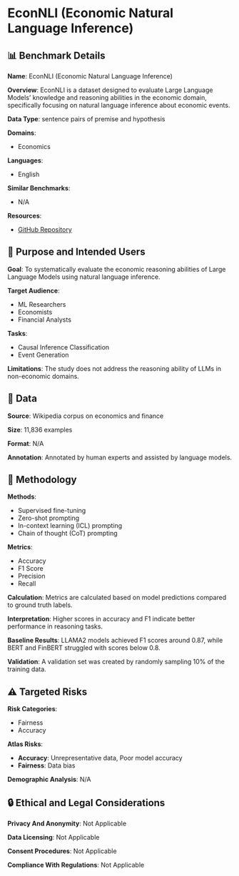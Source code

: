 # EconNLI (Economic Natural Language Inference)

## 📊 Benchmark Details

**Name**: EconNLI (Economic Natural Language Inference)

**Overview**: EconNLI is a dataset designed to evaluate Large Language Models’ knowledge and reasoning abilities in the economic domain, specifically focusing on natural language inference about economic events.

**Data Type**: sentence pairs of premise and hypothesis

**Domains**:
- Economics

**Languages**:
- English

**Similar Benchmarks**:
- N/A

**Resources**:
- [GitHub Repository](https://github.com/Irenehere/EconNLI)

## 🎯 Purpose and Intended Users

**Goal**: To systematically evaluate the economic reasoning abilities of Large Language Models using natural language inference.

**Target Audience**:
- ML Researchers
- Economists
- Financial Analysts

**Tasks**:
- Causal Inference Classification
- Event Generation

**Limitations**: The study does not address the reasoning ability of LLMs in non-economic domains.

## 💾 Data

**Source**: Wikipedia corpus on economics and finance

**Size**: 11,836 examples

**Format**: N/A

**Annotation**: Annotated by human experts and assisted by language models.

## 🔬 Methodology

**Methods**:
- Supervised fine-tuning
- Zero-shot prompting
- In-context learning (ICL) prompting
- Chain of thought (CoT) prompting

**Metrics**:
- Accuracy
- F1 Score
- Precision
- Recall

**Calculation**: Metrics are calculated based on model predictions compared to ground truth labels.

**Interpretation**: Higher scores in accuracy and F1 indicate better performance in reasoning tasks.

**Baseline Results**: LLAMA2 models achieved F1 scores around 0.87, while BERT and FinBERT struggled with scores below 0.8.

**Validation**: A validation set was created by randomly sampling 10% of the training data.

## ⚠️ Targeted Risks

**Risk Categories**:
- Fairness
- Accuracy

**Atlas Risks**:
- **Accuracy**: Unrepresentative data, Poor model accuracy
- **Fairness**: Data bias

**Demographic Analysis**: N/A

## 🔒 Ethical and Legal Considerations

**Privacy And Anonymity**: Not Applicable

**Data Licensing**: Not Applicable

**Consent Procedures**: Not Applicable

**Compliance With Regulations**: Not Applicable
